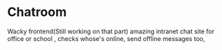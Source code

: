 # Chatroom
Wacky frontend(Still working on that part) amazing intranet chat site for office or school , checks whose's online, send offline messages too,
